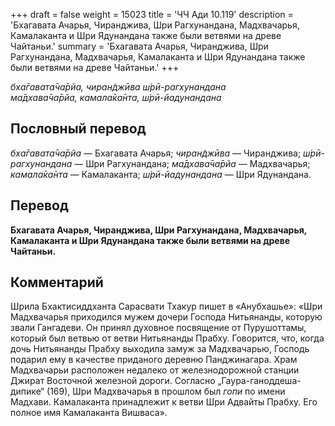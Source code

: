 +++
draft = false
weight = 15023
title = 'ЧЧ Ади 10.119'
description = 'Бхагавата Ачарья, Чиранджива, Шри Рагхунандана, Мадхвачарья, Камалаканта и Шри Ядунандана также были ветвями на древе Чайтаньи.'
summary = 'Бхагавата Ачарья, Чиранджива, Шри Рагхунандана, Мадхвачарья, Камалаканта и Шри Ядунандана также были ветвями на древе Чайтаньи.'
+++

_бха̄гавата̄ча̄рйа, чиран̃джӣва ш́рӣ-рагхунандана  
ма̄дхава̄ча̄рйа, камала̄ка̄нта, ш́рӣ-йадунандана_

## Пословный перевод

_бха̄гавата̄ча̄рйа_ — Бхагавата Ачарья; _чиран̃джӣва_ — Чиранджива; _ш́рӣ_\-_рагхунандана_ — Шри Рагхунандана; _ма̄дхава̄ча̄рйа_ — Мадхвачарья; _камала̄ка̄нта_ — Камалаканта; _ш́рӣ_\-_йадунандана_ — Шри Ядунандана.

## Перевод

**Бхагавата Ачарья, Чиранджива, Шри Рагхунандана, Мадхвачарья, Камалаканта и Шри Ядунандана также были ветвями на древе Чайтаньи.**

## Комментарий

Шрила Бхактисиддханта Сарасвати Тхакур пишет в «Анубхашье»: «Шри Мадхвачарья приходился мужем дочери Господа Нитьянанды, которую звали Гангадеви. Он принял духовное посвящение от Пурушоттамы, который был ветвью от ветви Нитьянанды Прабху. Говорится, что, когда дочь Нитьянанды Прабху выходила замуж за Мадхвачарью, Господь подарил ему в качестве приданого деревню Панджинагара. Храм Мадхвачарьи расположен недалеко от железнодорожной станции Джират Восточной железной дороги. Согласно „Гаура-ганоддеша-дипике“ (169), Шри Мадхвачарья в прошлом был _гопи_ по имени Мадхави. Камалаканта принадлежит к ветви Шри Адвайты Прабху. Его полное имя Камалаканта Вишваса».
